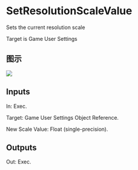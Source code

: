 # SetResolutionScaleValue

Sets the current resolution scale

Target is Game User Settings

## 图示

![]($-20221218-20580309.png)

## Inputs

In: Exec.

Target: Game User Settings Object Reference.

New Scale Value: Float (single-precision).  

## Outputs

Out: Exec.

